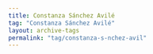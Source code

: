 ```yaml
---
title: Constanza Sánchez Avilé
tag: "Constanza Sánchez Avilé"
layout: archive-tags
permalink: "tag/constanza-s-nchez-avil"
---
```

